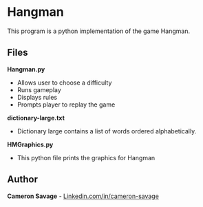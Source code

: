 # Hangman

This program is a python implementation of the game Hangman.

## Files

**Hangman.py**

* Allows user to choose a difficulty
* Runs gameplay
* Displays rules
* Prompts player to replay the game

**dictionary-large.txt**

* Dictionary large contains a list of words ordered alphabetically.

**HMGraphics.py**

* This python file prints the graphics for Hangman

## Author

**Cameron Savage** - [Linkedin.com/in/cameron-savage](https://www.linkedin.com/in/cameron-savage/)
